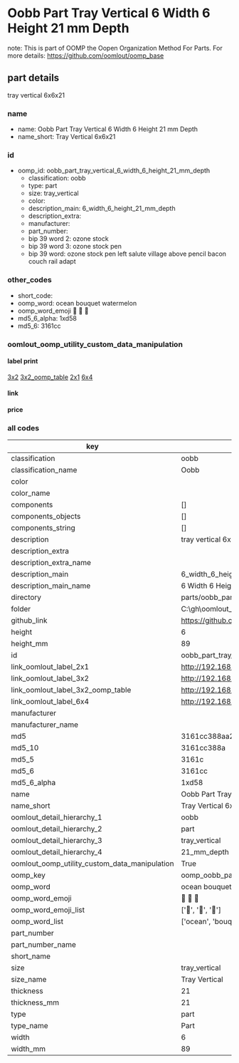 # Oobb Part Tray Vertical 6 Width 6 Height 21 mm Depth  

note: This is part of OOMP the Oopen Organization Method For Parts. For more details: https://github.com/oomlout/oomp_base

##  part details
  



tray vertical 6x6x21



### name
* name: Oobb Part Tray Vertical 6 Width 6 Height 21 mm Depth
* name_short: Tray Vertical 6x6x21 
### id
* oomp_id: oobb_part_tray_vertical_6_width_6_height_21_mm_depth
  * classification: oobb
  * type: part
  * size: tray_vertical
  * color: 
  * description_main: 6_width_6_height_21_mm_depth
  * description_extra: 
  * manufacturer: 
  * part_number: 
  * bip 39 word 2: ozone stock
  * bip 39 word 3: ozone stock pen
  * bip 39 word: ozone stock pen left salute village above pencil bacon couch rail adapt

### other_codes
* short_code: 
* oomp_word: ocean bouquet watermelon
* oomp_word_emoji :ocean: :bouquet: :watermelon:
* md5_6_alpha: 1xd58
* md5_6: 3161cc






### oomlout_oomp_utility_custom_data_manipulation
#### label print
[3x2](http://192.168.1.245:1112/?label=oomp%201xd58)
[3x2_oomp_table](http://192.168.1.108:1112/?label=oomp%201xd58)
[2x1](http://192.168.1.242:1112/?label=oomp%201xd58)
[6x4](http://192.168.1.55:1112/?label=oomp%201xd58)    

#### link

                              

#### price







### all codes 
| key | value |  
| --- | --- |  
| classification | oobb |  
| classification_name | Oobb |  
| color |  |  
| color_name |  |  
| components | [] |  
| components_objects | [] |  
| components_string | [] |  
| description | tray vertical 6x6x21 |  
| description_extra |  |  
| description_extra_name |  |  
| description_main | 6_width_6_height_21_mm_depth |  
| description_main_name | 6 Width 6 Height 21 mm Depth |  
| directory | parts/oobb_part_tray_vertical_6_width_6_height_21_mm_depth |  
| folder | C:\gh\oomlout_oobb_version_4_generated_parts\parts\oobb_part_tray_vertical_6_width_6_height_21_mm_depth |  
| github_link | https://github.com/oomlout/oomlout_oomp_part_src/tree/main/parts/oobb_part_tray_vertical_6_width_6_height_21_mm_depth |  
| height | 6 |  
| height_mm | 89 |  
| id | oobb_part_tray_vertical_6_width_6_height_21_mm_depth |  
| link_oomlout_label_2x1 | http://192.168.1.242:1112/?label=oomp%201xd58 |  
| link_oomlout_label_3x2 | http://192.168.1.245:1112/?label=oomp%201xd58 |  
| link_oomlout_label_3x2_oomp_table | http://192.168.1.108:1112/?label=oomp%201xd58 |  
| link_oomlout_label_6x4 | http://192.168.1.55:1112/?label=oomp%201xd58 |  
| manufacturer |  |  
| manufacturer_name |  |  
| md5 | 3161cc388aa2a013d05f67f344f584f4 |  
| md5_10 | 3161cc388a |  
| md5_5 | 3161c |  
| md5_6 | 3161cc |  
| md5_6_alpha | 1xd58 |  
| name | Oobb Part Tray Vertical 6 Width 6 Height 21 mm Depth |  
| name_short | Tray Vertical 6x6x21  |  
| oomlout_detail_hierarchy_1 | oobb |  
| oomlout_detail_hierarchy_2 | part |  
| oomlout_detail_hierarchy_3 | tray_vertical |  
| oomlout_detail_hierarchy_4 | 21_mm_depth |  
| oomlout_oomp_utility_custom_data_manipulation | True |  
| oomp_key | oomp_oobb_part_tray_vertical_6_width_6_height_21_mm_depth |  
| oomp_word | ocean bouquet watermelon |  
| oomp_word_emoji | :ocean: :bouquet: :watermelon: |  
| oomp_word_emoji_list | [':ocean:', ':bouquet:', ':watermelon:'] |  
| oomp_word_list | ['ocean', 'bouquet', 'watermelon'] |  
| part_number |  |  
| part_number_name |  |  
| short_name |  |  
| size | tray_vertical |  
| size_name | Tray Vertical |  
| thickness | 21 |  
| thickness_mm | 21 |  
| type | part |  
| type_name | Part |  
| width | 6 |  
| width_mm | 89 |  
